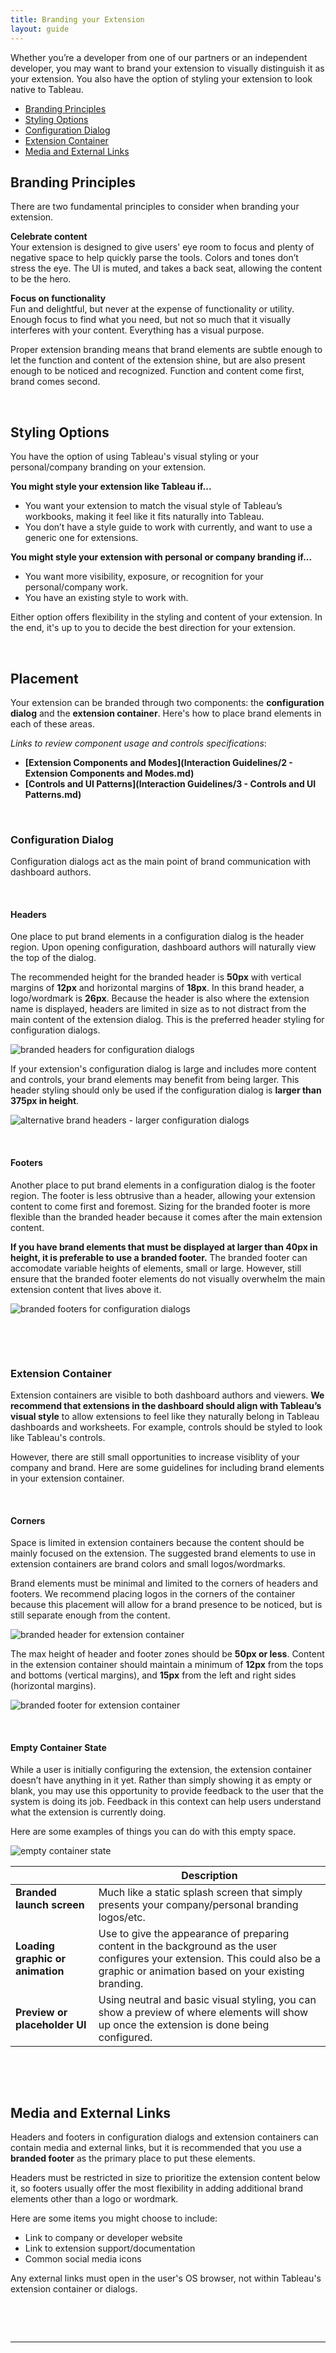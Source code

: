 ```yaml
---
title: Branding your Extension
layout: guide
---
```


Whether you’re a developer from one of our partners or an independent developer, you may want to brand your extension to visually distinguish it as your extension. You also have the option of styling your extension to look native to Tableau. 

* [Branding Principles](#branding-principles)
* [Styling Options](#styling-options)
* [Configuration Dialog](#configuration-dialog)
* [Extension Container](#extension-container)
* [Media and External Links](#media-and-external-links)

## Branding Principles

There are two fundamental principles to consider when branding your extension.

**Celebrate content** 
<br/>Your extension is designed to give users' eye room to focus and plenty of negative space to help quickly parse the tools. Colors and tones don’t stress the eye. The UI is muted, and takes a back seat, allowing the content to be the hero.

**Focus on functionality**<br/>
Fun and delightful, but never at the expense of functionality or utility. Enough focus to find what you need, but not so much that it visually interferes with your content. Everything has a visual purpose.

Proper extension branding means that brand elements are subtle enough to let the function and content of the extension shine, but are also present enough to be noticed and recognized. Function and content come first, brand comes second. 


&nbsp;

## Styling Options
You have the option of using Tableau's visual styling or your personal/company branding on your extension. 

**You might style your extension like Tableau if...**

* You want your extension to match the visual style of Tableau’s workbooks, making it feel like it fits naturally into Tableau.
* You don’t have a style guide to work with currently, and want to use a generic one for extensions.

**You might style your extension with personal or company branding if...**

* You want more visibility, exposure, or recognition for your personal/company work.
* You have an existing style to work with.

Either option offers flexibility in the styling and content of your extension. In the end, it's up to you to decide the best direction for your extension.


&nbsp;

## Placement
Your extension can be branded through two components: the **configuration dialog** and the **extension container**. Here's how to place brand elements in each of these areas. 

<i>Links to review component usage and controls specifications</i>:

* **[Extension Components and Modes](Interaction Guidelines/2 - Extension Components and Modes.md)**
* **[Controls and UI Patterns](Interaction Guidelines/3 - Controls and UI Patterns.md)**

&nbsp;

### Configuration Dialog
Configuration dialogs act as the main point of brand communication with dashboard authors.

&nbsp;

#### Headers
One place to put brand elements in a configuration dialog is the header region. Upon opening configuration, dashboard authors will naturally view the top of the dialog. 

The recommended height for the branded header is **50px** with vertical margins of **12px** and horizontal margins of **18px**. In this brand header, a logo/wordmark is **26px**. Because the header is also where the extension name is displayed, headers are limited in size as to not distract from the main content of the extension dialog. This is the preferred header styling for configuration dialogs.

![branded headers for configuration dialogs](imgs/4-config_headers.png)

If your extension's configuration dialog is large and includes more content and controls, your brand elements may benefit from being larger. This header styling should only be used if the configuration dialog is **larger than 375px in height**. 

![alternative brand headers - larger configuration dialogs](imgs/4-large_config_headers.png)

&nbsp;

#### Footers
Another place to put brand elements in a configuration dialog is the footer region. The footer is less obtrusive than a header, allowing your extension content to come first and foremost. Sizing for the branded footer is more flexible than the branded header because it comes after the main extension content. 

**If you have brand elements that must be displayed at larger than 40px in height, it is preferable to use a branded footer.** The branded footer can accomodate variable heights of elements, small or large. However, still ensure that the branded footer elements do not visually overwhelm the main extension content that lives above it. 

![branded footers for configuration dialogs](imgs/4-config_footers.png)

&nbsp;


&nbsp;

### Extension Container
Extension containers are visible to both dashboard authors and viewers. **We recommend that extensions in the dashboard should align with Tableau’s visual style** to allow extensions to feel like they naturally belong in Tableau dashboards and worksheets. For example, controls should be styled to look like Tableau's controls. 

However, there are still small opportunities to increase visiblity of your company and brand. Here are some guidelines for including brand elements in your extension container.

&nbsp;

#### Corners
Space is limited in extension containers because the content should be mainly focused on the extension. The suggested brand elements to use in extension containers are brand colors and small logos/wordmarks. 

Brand elements must be minimal and limited to the corners of headers and footers. We recommend placing logos in the corners of the container because this placement will allow for a brand presence to be noticed, but is still separate enough from the content. 

![branded header for extension container](imgs/4-container_header.png)

The max height of header and footer zones should be **50px or less**. Content in the extension container should maintain a minimum of **12px** from the tops and bottoms (vertical margins), and **15px** from the left and right sides (horizontal margins). 

![branded footer for extension container](imgs/4-container_footer.png)

&nbsp; 

#### Empty Container State
While a user is initially configuring the extension, the extension container doesn’t have anything in it yet. Rather than simply showing it as empty or blank, you may use this opportunity to provide feedback to the user that the system is doing its job. Feedback in this context can help users understand what the extension is currently doing. 

Here are some examples of things you can do with this empty space.

![empty container state](imgs/4-empty_container_state.png)

| | Description |
| --- | --- |
| **Branded launch screen** &nbsp; &nbsp; &nbsp; &nbsp; | Much like a static splash screen that simply presents your company/personal branding logos/etc. |
| **Loading graphic or animation** | Use to give the appearance of preparing content in the background as the user configures your extension. This could also be a graphic or animation based on your existing branding. |
| **Preview or placeholder UI** | Using neutral and basic visual styling, you can show a preview of where elements will show up once the extension is done being configured.  |

&nbsp; 

&nbsp;

## Media and External Links
Headers and footers in configuration dialogs and extension containers can contain media and external links, but it is recommended that you use a **branded footer** as the primary place to put these elements. 

Headers must be restricted in size to prioritize the extension content below it, so footers usually offer the most flexibility in adding additional brand elements other than a logo or wordmark. 

Here are some items you might choose to include:

- Link to company or developer website
- Link to extension support/documentation
- Common social media icons

Any external links must open in the user's OS browser, not within Tableau's extension container or dialogs.

&nbsp; 

&nbsp;


---
<!-- 
### <div id="expand-box"><div id="expand-box-header">[<span style="float: right;">5 – Layout &#8594; </span>](5 - Layout.md)</div></div>

##### <div id="expand-box"><div id="expand-box-header">[<span style="float: left;">Style Guidelines</span>](Style Guidelines)</div></div>
-->

